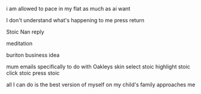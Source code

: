 i am allowed to pace in  my flat as much as ai want 

I don't understand what's happening to me press return

Stoic
 Nan reply

 meditation



buriton business idea


mum emails specifically to do with Oakleys skin select stoic highlight stoic click stoic press stoic 

all I can do is the best version of myself on my child's family approaches me